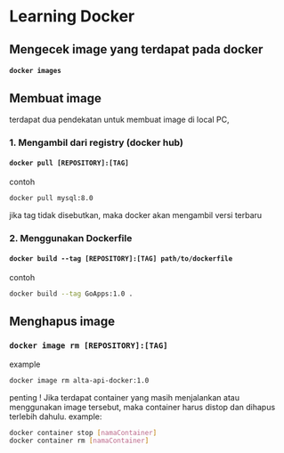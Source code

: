 # Learning Docker

## Mengecek image yang terdapat pada docker

#### `docker images`

## Membuat image

terdapat dua pendekatan untuk membuat image di local PC,

### 1. Mengambil dari registry (docker hub)

#### `docker pull [REPOSITORY]:[TAG]`

contoh

```sh
docker pull mysql:8.0
```

jika tag tidak disebutkan, maka docker akan mengambil versi terbaru

### 2. Menggunakan Dockerfile

#### `docker build --tag [REPOSITORY]:[TAG] path/to/dockerfile`

contoh

```sh
docker build --tag GoApps:1.0 .
```

## Menghapus image

### `docker image rm [REPOSITORY]:[TAG]`

example

```sh
docker image rm alta-api-docker:1.0
```

penting ! Jika terdapat container yang masih menjalankan atau menggunakan image tersebut, maka container harus distop dan dihapus terlebih dahulu. example:

```sh
docker container stop [namaContainer]
docker container rm [namaContainer]
```
